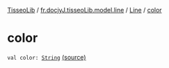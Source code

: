 [TisseoLib](../../index.md) / [fr.docjyJ.tisseoLib.model.line](../index.md) / [Line](index.md) / [color](./color.md)

# color

`val color: `[`String`](https://kotlinlang.org/api/latest/jvm/stdlib/kotlin/-string/index.html) [(source)](https://github.com/docjyJ/TisseoLib/tree/master/src/main/kotlin/fr/docjyJ/tisseoLib/model/line/Line.kt#L12)